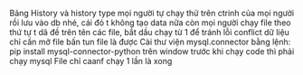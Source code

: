 Bảng History và history type mọi người tự chạy thử trên ctrinh của mọi người rồi lưu vào db nhé, cái đó t không tạo data nữa
còn mọi người chạy file theo thứ tự t dã đề trên tên các file, bắt dầu chạy từ 1 để tránh lỗi conflict dữ liệu
chỉ cần mở file bấn tun file là được
Cài thư viện mysql.connector bằng lệnh: pip install mysql-connector-python trên window 
trước khi chạy code thì phải chạy mysql
File chỉ caanf chạy 1 lần là xong

